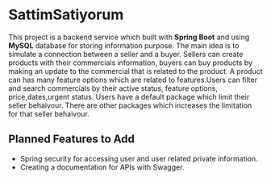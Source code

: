 # SattimSatiyorum

This project is a backend service which built with **Spring Boot** and using **MySQL** database for storing information purpose. The main idea is to simulate a connection
between a seller and a buyer. Sellers can create products with their commercials information, buyers can buy products by making an update to the commercial that is
related to the product. A product can has many feature options which are related to features.Users can filter and search commercials by their active status,
feature options, price,dates,urgent status. Users have a default package which limit their seller behaivour. There are other packages which increases the 
limitation for that seller behaivour. 

## Planned Features to Add
* Spring security for accessing user and user related private information.
* Creating a documentation for APIs with Swagger.

